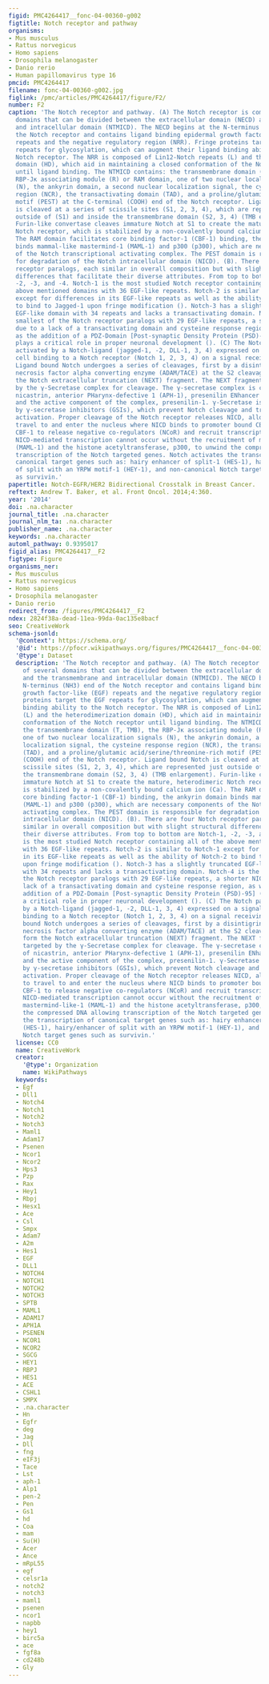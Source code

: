 ```yaml
---
figid: PMC4264417__fonc-04-00360-g002
figtitle: Notch receptor and pathway
organisms:
- Mus musculus
- Rattus norvegicus
- Homo sapiens
- Drosophila melanogaster
- Danio rerio
- Human papillomavirus type 16
pmcid: PMC4264417
filename: fonc-04-00360-g002.jpg
figlink: /pmc/articles/PMC4264417/figure/F2/
number: F2
caption: 'The Notch receptor and pathway. (A) The Notch receptor is composed of several
  domains that can be divided between the extracellular domain (NECD) and the transmembrane
  and intracellular domain (NTMICD). The NECD begins at the N-terminus (NH3) end of
  the Notch receptor and contains ligand binding epidermal growth factor-like (EGF)
  repeats and the negative regulatory region (NRR). Fringe proteins target the EGF
  repeats for glycosylation, which can augment their ligand binding ability to the
  Notch receptor. The NRR is composed of Lin12-Notch repeats (L) and the heterodimerization
  domain (HD), which aid in maintaining a closed conformation of the Notch receptor
  until ligand binding. The NTMICD contains: the transmembrane domain (T, TMB), the
  RBP-Jκ associating module (R) or RAM domain, one of two nuclear localization signals
  (N), the ankyrin domain, a second nuclear localization signal, the cysteine response
  region (NCR), the transactivating domain (TAD), and a proline/glutamic acid/serine/threonine-rich
  motif (PEST) at the C-terminal (COOH) end of the Notch receptor. Ligand bound Notch
  is cleaved at a series of scissile sites (S1, 2, 3, 4), which are represented just
  outside of (S1) and inside the transmembrane domain (S2, 3, 4) (TMB enlargement).
  Furin-like convertase cleaves immature Notch at S1 to create the mature, heterodimeric
  Notch receptor, which is stabilized by a non-covalently bound calcium ion (Ca).
  The RAM domain facilitates core binding factor-1 (CBF-1) binding, the ankyrin domain
  binds mammal-like mastermind-1 (MAML-1) and p300 (p300), which are necessary components
  of the Notch transcriptional activating complex. The PEST domain is responsible
  for degradation of the Notch intracellular domain (NICD). (B). There are four Notch
  receptor paralogs, each similar in overall composition but with slight structural
  differences that facilitate their diverse attributes. From top to bottom are Notch-1,
  -2, -3, and -4. Notch-1 is the most studied Notch receptor containing all of the
  above mentioned domains with 36 EGF-like repeats. Notch-2 is similar to Notch-1
  except for differences in its EGF-like repeats as well as the ability of Notch-2
  to bind to Jagged-1 upon fringe modification (). Notch-3 has a slightly truncated
  EGF-like domain with 34 repeats and lacks a transactivating domain. Notch-4 is the
  smallest of the Notch receptor paralogs with 29 EGF-like repeats, a shorter NICD
  due to a lack of a transactivating domain and cysteine response region, as well
  as the addition of a PDZ-Domain [Post-synaptic Density Protein (PSD)-95] (PDZ) that
  plays a critical role in proper neuronal development (). (C) The Notch pathway is
  activated by a Notch-ligand (jagged-1, -2, DLL-1, 3, 4) expressed on a signal sending
  cell binding to a Notch receptor (Notch 1, 2, 3, 4) on a signal receiving cell.
  Ligand bound Notch undergoes a series of cleavages, first by a disintigrin and metalloproteinase/tumor
  necrosis factor alpha converting enzyme (ADAM/TACE) at the S2 cleavage site to form
  the Notch extracellular truncation (NEXT) fragment. The NEXT fragment is targeted
  by the γ-Secretase complex for cleavage. The γ-secretase complex is composed of
  nicastrin, anterior PHarynx-defective 1 (APH-1), presenilin ENhancer 2 (PEN-2),
  and the active component of the complex, presenilin-1. γ-Secretase is inhibited
  by γ-secretase inhibitors (GSIs), which prevent Notch cleavage and transcriptional
  activation. Proper cleavage of the Notch receptor releases NICD, allowing NICD to
  travel to and enter the nucleus where NICD binds to promoter bound CBF-1, allowing
  CBF-1 to release negative co-regulators (NCoR) and recruit transcriptional co-activators.
  NICD-mediated transcription cannot occur without the recruitment of mammalian mastermind-like-1
  (MAML-1) and the histone acetyltransferase, p300, to unwind the compressed DNA allowing
  transcription of the Notch targeted genes. Notch activates the transcription of
  canonical target genes such as: hairy enhancer of split-1 (HES-1), hairy/enhancer
  of split with an YRPW motif-1 (HEY-1), and non-canonical Notch target genes such
  as survivin.'
papertitle: Notch-EGFR/HER2 Bidirectional Crosstalk in Breast Cancer.
reftext: Andrew T. Baker, et al. Front Oncol. 2014;4:360.
year: '2014'
doi: .na.character
journal_title: .na.character
journal_nlm_ta: .na.character
publisher_name: .na.character
keywords: .na.character
automl_pathway: 0.9395017
figid_alias: PMC4264417__F2
figtype: Figure
organisms_ner:
- Mus musculus
- Rattus norvegicus
- Homo sapiens
- Drosophila melanogaster
- Danio rerio
redirect_from: /figures/PMC4264417__F2
ndex: 2824f38a-dead-11ea-99da-0ac135e8bacf
seo: CreativeWork
schema-jsonld:
  '@context': https://schema.org/
  '@id': https://pfocr.wikipathways.org/figures/PMC4264417__fonc-04-00360-g002.html
  '@type': Dataset
  description: 'The Notch receptor and pathway. (A) The Notch receptor is composed
    of several domains that can be divided between the extracellular domain (NECD)
    and the transmembrane and intracellular domain (NTMICD). The NECD begins at the
    N-terminus (NH3) end of the Notch receptor and contains ligand binding epidermal
    growth factor-like (EGF) repeats and the negative regulatory region (NRR). Fringe
    proteins target the EGF repeats for glycosylation, which can augment their ligand
    binding ability to the Notch receptor. The NRR is composed of Lin12-Notch repeats
    (L) and the heterodimerization domain (HD), which aid in maintaining a closed
    conformation of the Notch receptor until ligand binding. The NTMICD contains:
    the transmembrane domain (T, TMB), the RBP-Jκ associating module (R) or RAM domain,
    one of two nuclear localization signals (N), the ankyrin domain, a second nuclear
    localization signal, the cysteine response region (NCR), the transactivating domain
    (TAD), and a proline/glutamic acid/serine/threonine-rich motif (PEST) at the C-terminal
    (COOH) end of the Notch receptor. Ligand bound Notch is cleaved at a series of
    scissile sites (S1, 2, 3, 4), which are represented just outside of (S1) and inside
    the transmembrane domain (S2, 3, 4) (TMB enlargement). Furin-like convertase cleaves
    immature Notch at S1 to create the mature, heterodimeric Notch receptor, which
    is stabilized by a non-covalently bound calcium ion (Ca). The RAM domain facilitates
    core binding factor-1 (CBF-1) binding, the ankyrin domain binds mammal-like mastermind-1
    (MAML-1) and p300 (p300), which are necessary components of the Notch transcriptional
    activating complex. The PEST domain is responsible for degradation of the Notch
    intracellular domain (NICD). (B). There are four Notch receptor paralogs, each
    similar in overall composition but with slight structural differences that facilitate
    their diverse attributes. From top to bottom are Notch-1, -2, -3, and -4. Notch-1
    is the most studied Notch receptor containing all of the above mentioned domains
    with 36 EGF-like repeats. Notch-2 is similar to Notch-1 except for differences
    in its EGF-like repeats as well as the ability of Notch-2 to bind to Jagged-1
    upon fringe modification (). Notch-3 has a slightly truncated EGF-like domain
    with 34 repeats and lacks a transactivating domain. Notch-4 is the smallest of
    the Notch receptor paralogs with 29 EGF-like repeats, a shorter NICD due to a
    lack of a transactivating domain and cysteine response region, as well as the
    addition of a PDZ-Domain [Post-synaptic Density Protein (PSD)-95] (PDZ) that plays
    a critical role in proper neuronal development (). (C) The Notch pathway is activated
    by a Notch-ligand (jagged-1, -2, DLL-1, 3, 4) expressed on a signal sending cell
    binding to a Notch receptor (Notch 1, 2, 3, 4) on a signal receiving cell. Ligand
    bound Notch undergoes a series of cleavages, first by a disintigrin and metalloproteinase/tumor
    necrosis factor alpha converting enzyme (ADAM/TACE) at the S2 cleavage site to
    form the Notch extracellular truncation (NEXT) fragment. The NEXT fragment is
    targeted by the γ-Secretase complex for cleavage. The γ-secretase complex is composed
    of nicastrin, anterior PHarynx-defective 1 (APH-1), presenilin ENhancer 2 (PEN-2),
    and the active component of the complex, presenilin-1. γ-Secretase is inhibited
    by γ-secretase inhibitors (GSIs), which prevent Notch cleavage and transcriptional
    activation. Proper cleavage of the Notch receptor releases NICD, allowing NICD
    to travel to and enter the nucleus where NICD binds to promoter bound CBF-1, allowing
    CBF-1 to release negative co-regulators (NCoR) and recruit transcriptional co-activators.
    NICD-mediated transcription cannot occur without the recruitment of mammalian
    mastermind-like-1 (MAML-1) and the histone acetyltransferase, p300, to unwind
    the compressed DNA allowing transcription of the Notch targeted genes. Notch activates
    the transcription of canonical target genes such as: hairy enhancer of split-1
    (HES-1), hairy/enhancer of split with an YRPW motif-1 (HEY-1), and non-canonical
    Notch target genes such as survivin.'
  license: CC0
  name: CreativeWork
  creator:
    '@type': Organization
    name: WikiPathways
  keywords:
  - Egf
  - Dll1
  - Notch4
  - Notch1
  - Notch2
  - Notch3
  - Maml1
  - Adam17
  - Psenen
  - Ncor1
  - Ncor2
  - Hps3
  - Pzp
  - Rax
  - Hey1
  - Rbpj
  - Hesx1
  - Ace
  - Csl
  - Smpx
  - Adam7
  - A2m
  - Hes1
  - EGF
  - DLL1
  - NOTCH4
  - NOTCH1
  - NOTCH2
  - NOTCH3
  - SPTB
  - MAML1
  - ADAM17
  - APH1A
  - PSENEN
  - NCOR1
  - NCOR2
  - SGCG
  - HEY1
  - RBPJ
  - HES1
  - ACE
  - CSHL1
  - SMPX
  - .na.character
  - Hn
  - Egfr
  - deg
  - Jag
  - Dll
  - fng
  - eIF3j
  - Tace
  - Lst
  - aph-1
  - Alp1
  - pen-2
  - Pen
  - Gs1
  - hd
  - Coa
  - mam
  - Su(H)
  - Acer
  - Ance
  - mRpL55
  - egf
  - celsr1a
  - notch2
  - notch3
  - maml1
  - psenen
  - ncor1
  - napbb
  - hey1
  - birc5a
  - ace
  - fgf8a
  - cd248b
  - Gly
---
```

